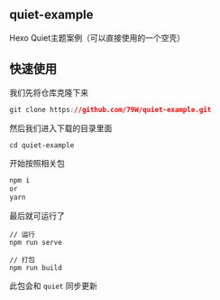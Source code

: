 ## quiet-example

Hexo Quiet主题案例（可以直接使用的一个空壳）



## 快速使用
我们先将仓库克隆下来
```css
git clone https://github.com/79W/quiet-example.git
```
然后我们进入下载的目录里面
```css
cd quiet-example
```
开始按照相关包
```css
npm i 
or 
yarn
```

最后就可运行了

```
// 运行
npm run serve
```

```
// 打包
npm run build
```



此包会和 `quiet` 同步更新

